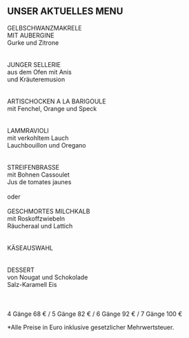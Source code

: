 ## UNSER AKTUELLES MENU


GELBSCHWANZMAKRELE  
MIT AUBERGINE  
Gurke und Zitrone  
<br><br>
JUNGER SELLERIE  
aus dem Ofen mit Anis  
und Kräuteremusion  
<br><br>
ARTISCHOCKEN A LA BARIGOULE  
mit Fenchel, Orange und Speck  
<br><br>
LAMMRAVIOLI  
mit verkohltem Lauch  
Lauchbouillon und Oregano  
<br><br>
STREIFENBRASSE  
mit Bohnen Cassoulet  
Jus de tomates jaunes
<br><br>
oder
<br><br>
GESCHMORTES MILCHKALB  
mit Roskoffzwiebeln  
Räucheraal und Lattich  
<br><br>
KÄSEAUSWAHL  
<br><br>
DESSERT  
von Nougat und Schokolade  
Salz-Karamell Eis  
<br>
<br>
<br>
4 Gänge 68 € / 5 Gänge 82 € / 6 Gänge 92 € / 7 Gänge 100 €

\*Alle Preise in Euro inklusive gesetzlicher Mehrwertsteuer.


